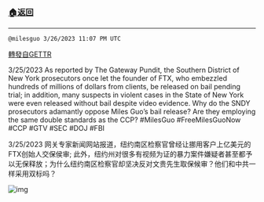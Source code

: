 ###  [:house:返回](README.md)
---


`@milesguo 3/26/2023 11:07 PM UTC`

[轉發自GETTR](https://gettr.com/post/p2cnk49936d)

3/25/2023 As reported by The Gateway Pundit, the Southern District of New York prosecutors once let the founder of FTX, who embezzled hundreds of millions of dollars from clients, be released on bail pending trial; in addition, many suspects in violent cases in the State of New York were even released without bail despite video evidence. Why do the SNDY prosecutors adamantly oppose Miles Guo’s bail release? Are they employing the same double standards as the CCP?
#MilesGuo  #FreeMilesGuoNow #CCP #GTV #SEC #DOJ #FBI

3/25/2023 网关专家新闻网站报道，纽约南区检察官曾经让挪用客户上亿美元的FTX创始人交保侯审; 此外，纽约州对很多有视频为证的暴力案件嫌疑者甚至都予以无保释放；为什么纽约南区检察官却坚决反对文贵先生取保候审？他们和中共一样采用双标吗？

![img](https://media.gettr.com/group12/getter/2023/03/26/23/bc193e71-f9d7-0566-377d-1e821b17c136/out.jpg)
